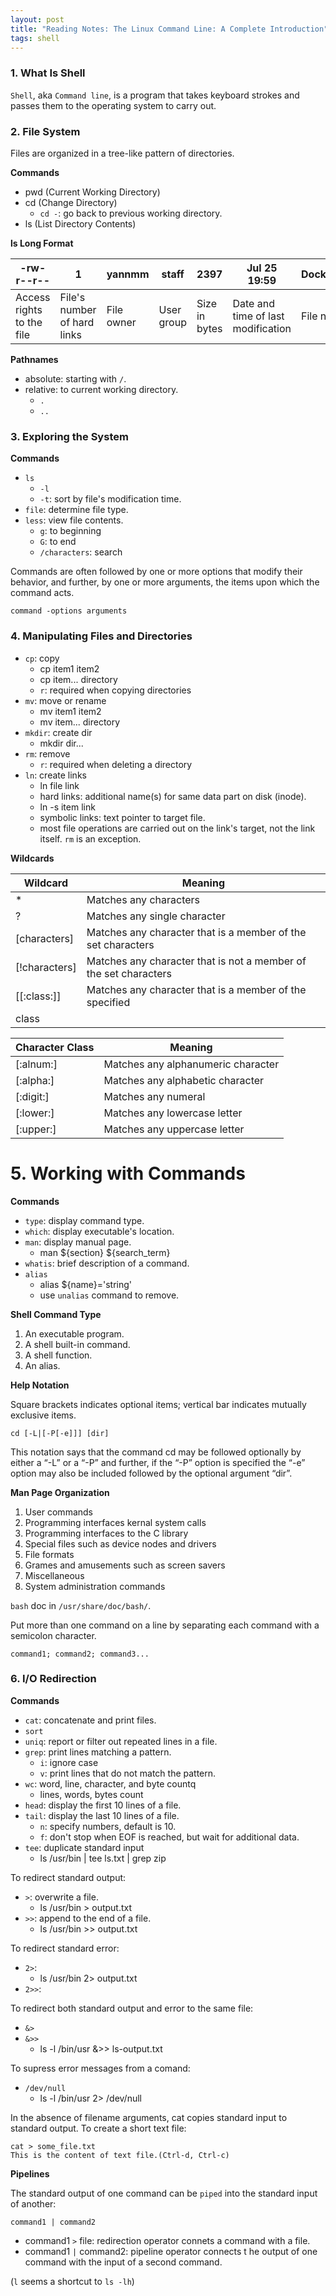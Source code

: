 ```yaml
---
layout: post
title: "Reading Notes: The Linux Command Line: A Complete Introduction"
tags: shell
---
```


### 1. What Is Shell

`Shell`, aka `Command line`, is a program that takes keyboard strokes and passes them to the operating system to carry out.

### 2. File System

Files are organized in a tree-like pattern of directories.

**Commands**

- pwd (Current Working Directory)
- cd (Change Directory)
  - `cd -`: go back to previous working directory.
- ls (List Directory Contents)

**ls Long Format**

| -rw-r--r-- | 1 | yannmm | staff | 2397 | Jul 25 19:59 | Dockerfile |
| -------- | ------- | ------- | ------- | ------- | ------- | ------- |
| Access rights to the file | File's number of hard links | File owner | User group | Size in bytes | Date and time of last modification | File name |


**Pathnames**
- absolute: starting with `/`.
- relative: to current working directory.
  - `.`
  - `..`


### 3. Exploring the System

**Commands**

- `ls`
  - `-l`
  - `-t`: sort by file's modification time.
- `file`: determine file type.
- `less`: view file contents.
  - `g`: to beginning
  - `G`: to end
  - `/characters`: search

Commands are
often followed by one or more options that modify their behavior, and further, by one or more arguments, the items upon which the command acts.

```
command -options arguments
```


### 4. Manipulating Files and Directories

- `cp`: copy
  - cp item1 item2
  - cp item... directory
  - `r`: required when copying directories
- `mv`: move or rename
  - mv item1 item2
  - mv item... directory
- `mkdir`: create dir
  - mkdir dir...
- `rm`: remove
  - `r`: required when deleting a directory
- `ln`: create links
  - ln file link
  - hard links: additional name(s) for same data part on disk (inode).
  - ln -s item link
  - symbolic links: text pointer to target file.
  - most file operations are carried out on the link's target, not the link itself. `rm` is an exception.

**Wildcards**

| Wildcard | Meaning |
| -------- | ------- |
| * | Matches any characters |
| ? | Matches any single character |
| [characters] | Matches any character that is a member of the set characters |
| [!characters] | Matches any character that is not a member of the set characters |
| [[:class:]] | Matches any character that is a member of the specified
class |

| Character Class | Meaning |
| -------- | ------- |
| [:alnum:] | Matches any alphanumeric character |
| [:alpha:] | Matches any alphabetic character |
| [:digit:] | Matches any numeral |
| [:lower:] | Matches any lowercase letter |
| [:upper:] | Matches any uppercase letter |


# 5. Working with Commands

**Commands**

- `type`: display command type.
- `which`: display executable's location.
- `man`: display manual page.
  - man ${section} ${search_term}
- `whatis`: brief description of a command.
- `alias`
  - alias ${name}='string'
  - use `unalias` command to remove.

**Shell Command Type**

1. An executable program.
2. A shell built-in command.
3. A shell function.
4. An alias.

**Help Notation**

Square brackets indicates optional items; vertical bar indicates mutually exclusive items.

```
cd [-L|[-P[-e]]] [dir]
```

This notation says that the command cd may be followed optionally by either a “-L” or a “-P” and further, if the “-P” option is specified the “-e” option may also be included followed by the optional argument “dir”.


**Man Page Organization**
1. User commands
2. Programming interfaces kernal system calls
3. Programming interfaces to the C library
4. Special files such as device nodes and drivers
5. File formats
6. Grames and amusements such as screen savers
7. Miscellaneous
8. System administration commands


`bash` doc in `/usr/share/doc/bash/`.


Put more than one command on a line by separating each command with a semicolon character.

```
command1; command2; command3...
```

### 6. I/O Redirection

**Commands**

- `cat`: concatenate and print files.
- `sort`
- `uniq`: report or filter out repeated lines in a file.
- `grep`: print lines matching a pattern.
  - `i`: ignore case
  - `v`: print lines that do not match the pattern.
- `wc`: word, line, character, and byte countq
  - lines, words, bytes count
- `head`: display the first 10 lines of a file.
- `tail`: display the last 10 lines of a file.
  - `n`: specify numbers, default is 10.
  - `f`: don't stop when EOF is reached, but wait for additional data.
- `tee`: duplicate standard input
  - ls /usr/bin | tee ls.txt | grep zip


To redirect standard output:

- `>`: overwrite a file.
  - ls /usr/bin > output.txt
- `>>`: append to the end of a file.
  - ls /usr/bin >> output.txt


To redirect standard error:
- `2>`:
  - ls /usr/bin 2> output.txt
- `2>>`:

To redirect both standard output and error to the same file:

- `&>`
- `&>>`
  - ls -l /bin/usr &>> ls-output.txt

To supress error messages from a comand:

- `/dev/null`
  - ls -l /bin/usr 2> /dev/null

In the absence of filename arguments, cat copies standard input to standard output. To create a short text file:

```
cat > some_file.txt
This is the content of text file.(Ctrl-d, Ctrl-c)
```

**Pipelines**

The standard output of one command can be `piped` into the standard input of another:

```
command1 | command2
```

- command1 `>` file: redirection operator connets a command with a file.
- command1 `|` command2: pipeline operator connects t he output of one command with the input of a second command.



(`l` seems a shortcut to `ls -lh`)

